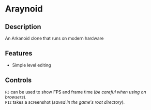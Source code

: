 # Araynoid

## Description

An Arkanoid clone that runs on modern hardware

## Features

- Simple level editing

## Controls

`F3` can be used to show FPS and frame time (*be careful when using on browsers*).  
`F12` takes a screenshot (*saved in the game's root directory*).
